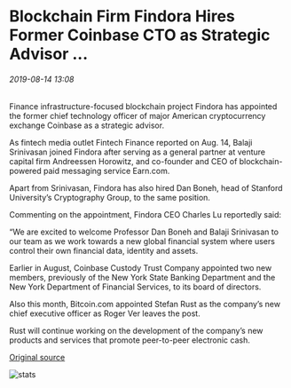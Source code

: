 # Blockchain Firm Findora Hires Former Coinbase CTO as Strategic Advisor ...

###### 2019-08-14 13:08

Finance infrastructure-focused blockchain project Findora has appointed the former chief technology officer of major American cryptocurrency exchange Coinbase as a strategic advisor.

As fintech media outlet Fintech Finance reported on Aug. 14, Balaji Srinivasan joined Findora after serving as a general partner at venture capital firm Andreessen Horowitz, and co-founder and CEO of blockchain-powered paid messaging service Earn.com.

Apart from Srinivasan, Findora has also hired Dan Boneh, head of Stanford University’s Cryptography Group, to the same position.

Commenting on the appointment, Findora CEO Charles Lu reportedly said:

“We are excited to welcome Professor Dan Boneh and Balaji Srinivasan to our team as we work towards a new global financial system where users control their own financial data, identity and assets.

Earlier in August, Coinbase Custody Trust Company appointed two new members, previously of the New York State Banking Department and the New York Department of Financial Services, to its board of directors.

Also this month, Bitcoin.com appointed Stefan Rust as the company’s new chief executive officer as Roger Ver leaves the post.

Rust will continue working on the development of the company’s new products and services that promote peer-to-peer electronic cash.

[Original source](https://cointelegraph.com/news/blockchain-firm-findora-hires-former-coinbase-cto-as-strategic-advisor)

![stats](https://c.statcounter.com/11760860/0/a89fa40b/1/ "stats")